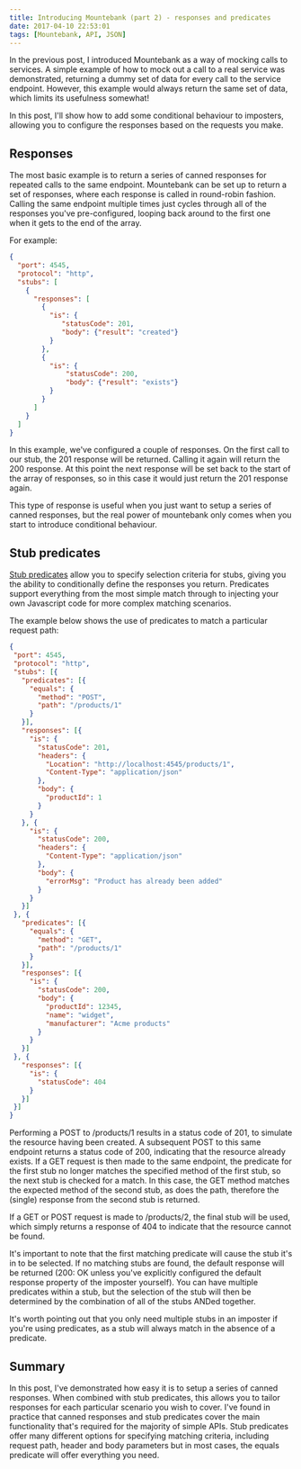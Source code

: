 ```yaml
---
title: Introducing Mountebank (part 2) - responses and predicates
date: 2017-04-10 22:53:01
tags: [Mountebank, API, JSON]
---
```


In the previous post, I introduced Mountebank as a way of mocking calls to services. A simple example of how to mock out a call to a real service was demonstrated, returning a dummy set of data for every call to the service endpoint. However, this example would always return the same set of data, which limits its usefulness somewhat!

In this post, I'll show how to add some conditional behaviour to imposters, allowing you to configure the responses based on the requests you make.
<!-- more -->

## Responses

The most basic example is to return a series of canned responses for repeated calls to the same endpoint. Mountebank can be set up to return a set of responses, where each response is called in round-robin fashion. Calling the same endpoint multiple times just cycles through all of the responses you've pre-configured, looping back around to the first one when it gets to the end of the array.

For example:

````json
{
  "port": 4545,
  "protocol": "http",
  "stubs": [
    {
      "responses": [
        {
          "is": {
             "statusCode": 201,
             "body": {"result": "created"}
          }
        },
        {
          "is": {
              "statusCode": 200,
              "body": {"result": "exists"}
          }
        }
      ]
    }
  ]
}
````

In this example, we've configured a couple of responses. On the first call to our stub, the 201 response will be returned.  Calling it again will return the 200 response.  At this point the next response will be set back to the start of the array of responses, so in this case it would just return  the 201 response again.

This type of response is useful when you just want to setup a series of canned responses, but the real power of mountebank only comes when you start to introduce conditional behaviour.

## Stub predicates

[Stub predicates](http://www.mbtest.org/docs/api/predicates) allow you to specify selection criteria for stubs, giving you the ability to conditionally define the responses you return.  Predicates support everything from the most simple match through to injecting your own Javascript code for more complex matching scenarios.

The example below shows the use of predicates to match a particular request path:

 ````json
 {
  "port": 4545,
  "protocol": "http",
  "stubs": [{
    "predicates": [{
      "equals": {
        "method": "POST",
        "path": "/products/1"
      }
    }],
    "responses": [{
      "is": {
        "statusCode": 201,
        "headers": {
          "Location": "http://localhost:4545/products/1",
          "Content-Type": "application/json"
        },
        "body": {
          "productId": 1
        }
      }
    }, {
      "is": {
        "statusCode": 200,
        "headers": {
          "Content-Type": "application/json"
        },
        "body": {
          "errorMsg": "Product has already been added"
        }
      }
    }]
  }, {
    "predicates": [{
      "equals": {
        "method": "GET",
        "path": "/products/1"
      }
    }],
    "responses": [{
      "is": {
        "statusCode": 200,
        "body": {
          "productId": 12345,
          "name": "widget",
          "manufacturer": "Acme products"
        }
      }
    }]
  }, {
    "responses": [{
      "is": {
        "statusCode": 404
      }
    }]
  }]
}
````

Performing a POST to /products/1 results in a status code of 201, to simulate the resource having been created. A subsequent POST to this same endpoint returns a status code of 200, indicating that the resource already exists. If a GET request is then made to the same endpoint, the predicate for the first stub no longer matches the specified method of the first stub, so the next stub is checked for a match. In this case, the GET method matches the expected method of the second stub, as does the path, therefore the (single) response from the second stub is returned.

If a GET or POST request is made to /products/2, the final stub will be used, which simply returns a response of 404 to indicate that the resource cannot be found.

It's important to note that the first matching predicate will cause the stub it's in to be selected. If no matching stubs are found, the default response will be returned (200: OK unless you've explicitly configured the default response property of the imposter yourself). You can have multiple predicates within a stub, but the selection of the stub will then be determined by the combination of all of the stubs ANDed together.

It's worth pointing out that you only need multiple stubs in an imposter if you're using predicates, as a stub will always match in the absence of a predicate. 

## Summary
In this post, I've demonstrated how easy it is to setup a series of canned responses. When combined with stub predicates, this allows you to tailor responses for each particular scenario you wish to cover. I've found in practice that canned responses and stub predicates cover the main functionality that's required for the majority of simple APIs. Stub predicates offer many different options for specifying matching criteria, including request path, header and body parameters but in most cases, the equals predicate will offer everything you need.